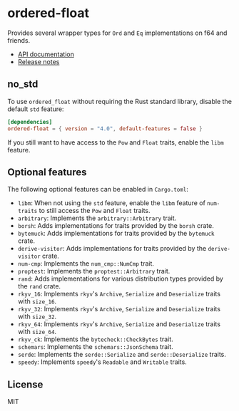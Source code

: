 # ordered-float

Provides several wrapper types for `Ord` and `Eq` implementations on f64 and friends.

* [API documentation](https://docs.rs/ordered-float)
* [Release notes](https://github.com/reem/rust-ordered-float/releases)

## no_std

To use `ordered_float` without requiring the Rust standard library, disable
the default `std` feature:

```toml
[dependencies]
ordered-float = { version = "4.0", default-features = false }
```

If you still want to have access to the `Pow` and `Float` traits, enable the `libm` feature.

## Optional features

The following optional features can be enabled in `Cargo.toml`:

* `libm`: When not using the `std` feature, enable the `libm` feature of `num-traits` to still access the `Pow` and `Float` traits.
* `arbitrary`: Implements the `arbitrary::Arbitrary` trait.
* `borsh`: Adds implementations for traits provided by the `borsh` crate.
* `bytemuck`: Adds implementations for traits provided by the `bytemuck` crate.
* `derive-visitor`: Adds implementations for traits provided by the `derive-visitor` crate.
* `num-cmp`: Implements the `num_cmp::NumCmp` trait.
* `proptest`: Implements the `proptest::Arbitrary` trait.
* `rand`: Adds implementations for various distribution types provided by the `rand` crate.
* `rkyv_16`: Implements `rkyv`'s `Archive`, `Serialize` and `Deserialize` traits with `size_16`.
* `rkyv_32`: Implements `rkyv`'s `Archive`, `Serialize` and `Deserialize` traits with `size_32`.
* `rkyv_64`: Implements `rkyv`'s `Archive`, `Serialize` and `Deserialize` traits with `size_64`.
* `rkyv_ck`: Implements the `bytecheck::CheckBytes` trait.
* `schemars`: Implements the `schemars::JsonSchema` trait.
* `serde`: Implements the `serde::Serialize` and `serde::Deserialize` traits.
* `speedy`: Implements `speedy`'s `Readable` and `Writable` traits.

## License

MIT
